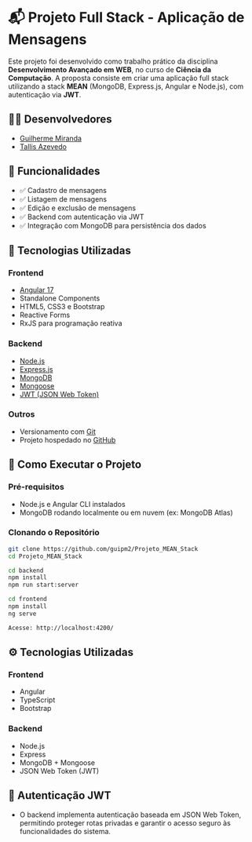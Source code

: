 # 📬 Projeto Full Stack - Aplicação de Mensagens

Este projeto foi desenvolvido como trabalho prático da disciplina **Desenvolvimento Avançado em WEB**, no curso de **Ciência da Computação**. A proposta consiste em criar uma aplicação full stack utilizando a stack **MEAN** (MongoDB, Express.js, Angular e Node.js), com autenticação via **JWT**.

## 👨‍💻 Desenvolvedores

- [Guilherme Miranda](https://github.com/guipm2)
- [Tallis Azevedo](https://github.com/tallis-azevedo) 

## 🎯 Funcionalidades

- ✅ Cadastro de mensagens
- ✅ Listagem de mensagens
- ✅ Edição e exclusão de mensagens
- ✅ Backend com autenticação via JWT
- ✅ Integração com MongoDB para persistência dos dados

## 🧱 Tecnologias Utilizadas

### Frontend

- [Angular 17](https://angular.io/)
- Standalone Components
- HTML5, CSS3 e Bootstrap
- Reactive Forms
- RxJS para programação reativa

### Backend

- [Node.js](https://nodejs.org/)
- [Express.js](https://expressjs.com/)
- [MongoDB](https://www.mongodb.com/)
- [Mongoose](https://mongoosejs.com/)
- [JWT (JSON Web Token)](https://jwt.io/)

### Outros

- Versionamento com [Git](https://git-scm.com/)
- Projeto hospedado no [GitHub](https://github.com/guipm2/Projeto_MEAN_Stack)

## 🚀 Como Executar o Projeto

### Pré-requisitos

- Node.js e Angular CLI instalados
- MongoDB rodando localmente ou em nuvem (ex: MongoDB Atlas)

### Clonando o Repositório

```bash
git clone https://github.com/guipm2/Projeto_MEAN_Stack
cd Projeto_MEAN_Stack

cd backend
npm install
npm run start:server

cd frontend
npm install
ng serve

Acesse: http://localhost:4200/
```

## ⚙️ Tecnologias Utilizadas

### Frontend

- Angular
- TypeScript
- Bootstrap

### Backend

- Node.js
- Express
- MongoDB + Mongoose
- JSON Web Token (JWT)

## 🔐 Autenticação JWT

- O backend implementa autenticação baseada em JSON Web Token, permitindo proteger rotas privadas e garantir o acesso seguro às funcionalidades do sistema.
